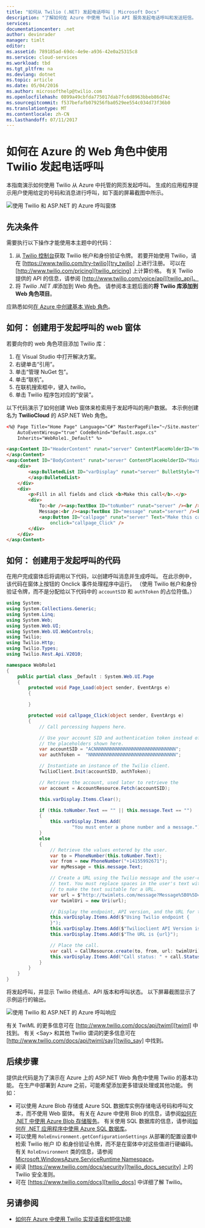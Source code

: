 ```yaml
---
title: "如何从 Twilio (.NET) 发起电话呼叫 | Microsoft Docs"
description: "了解如何在 Azure 中使用 Twilio API 服务发起电话呼叫和发送短信。 采用 .NET 编写的代码示例。"
services: 
documentationcenter: .net
author: devinrader
manager: timlt
editor: 
ms.assetid: 789185ad-69dc-4e9e-a936-42e0a25315c8
ms.service: cloud-services
ms.workload: tbd
ms.tgt_pltfrm: na
ms.devlang: dotnet
ms.topic: article
ms.date: 05/04/2016
ms.author: microsofthelp@twilio.com
ms.openlocfilehash: 0899a49cbfda775017dab7fc6d8963bbeb86d74c
ms.sourcegitcommit: f537befafb079256fba0529ee554c034d73f36b0
ms.translationtype: MT
ms.contentlocale: zh-CN
ms.lasthandoff: 07/11/2017
---
```

# <a name="how-to-make-a-phone-call-using-twilio-in-a-web-role-on-azure"></a>如何在 Azure 的 Web 角色中使用 Twilio 发起电话呼叫
本指南演示如何使用 Twilio 从 Azure 中托管的网页发起呼叫。 生成的应用程序提示用户使用给定的号码和消息进行呼叫，如下面的屏幕截图中所示。

![使用 Twilio 和 ASP.NET 的 Azure 呼叫窗体][twilio_dotnet_basic_form]

## <a name="twilio-prereqs"></a>先决条件
需要执行以下操作才能使用本主题中的代码：

1. 从 [Twilio 控制台][twilio_console]获取 Twilio 帐户和身份验证令牌。 若要开始使用 Twilio，请在 [https://www.twilio.com/try-twilio][try_twilio] 上进行注册。 可以在 [http://www.twilio.com/pricing][twilio_pricing] 上计算价格。 有关 Twilio 提供的 API 的信息，请参阅 [http://www.twilio.com/voice/api][twilio_api]。
2. 将 *Twilio .NET 库*添加到 Web 角色。 请参阅本主题后面的**将 Twilio 库添加到 Web 角色项目**。

应熟悉如何[在 Azure 中创建基本 Web 角色][azure_webroles_get_started]。

## <a name="howtocreateform"></a>如何： 创建用于发起呼叫的 web 窗体
<a id="use_nuget"></a>若要向你的 web 角色项目添加 Twilio 库：

1. 在 Visual Studio 中打开解决方案。
2. 右键单击“引用”。
3. 单击“管理 NuGet 包”。
4. 单击“联机”。
5. 在联机搜索框中，键入 *twilio*。
6. 单击 Twilio 程序包对应的“安装”。

以下代码演示了如何创建 Web 窗体来检索用于发起呼叫的用户数据。 本示例创建名为 **TwilioCloud** 的 ASP.NET Web 角色。

```aspx
<%@ Page Title="Home Page" Language="C#" MasterPageFile="~/Site.master"
    AutoEventWireup="true" CodeBehind="Default.aspx.cs"
    Inherits="WebRole1._Default" %>

<asp:Content ID="HeaderContent" runat="server" ContentPlaceHolderID="HeadContent">
</asp:Content>
<asp:Content ID="BodyContent" runat="server" ContentPlaceHolderID="MainContent">
    <div>
        <asp:BulletedList ID="varDisplay" runat="server" BulletStyle="NotSet">
        </asp:BulletedList>
    </div>
    <div>
        <p>Fill in all fields and click <b>Make this call</b>.</p>
        <div>
            To:<br /><asp:TextBox ID="toNumber" runat="server" /><br /><br />
            Message:<br /><asp:TextBox ID="message" runat="server" /><br /><br />
            <asp:Button ID="callpage" runat="server" Text="Make this call"
                onclick="callpage_Click" />
        </div>
    </div>
</asp:Content>
```

## <a id="howtocreatecode"></a>如何： 创建用于发起呼叫的代码
在用户完成窗体后将调用以下代码，以创建呼叫消息并生成呼叫。 在此示例中，该代码在窗体上按钮的 Onclick 事件处理程序中运行。 （使用 Twilio 帐户和身份验证令牌，而不是分配给以下代码中的 `accountSID` 和 `authToken` 的占位符值。）

```csharp
using System;
using System.Collections.Generic;
using System.Linq;
using System.Web;
using System.Web.UI;
using System.Web.UI.WebControls;
using Twilio;
using Twilio.Http;
using Twilio.Types;
using Twilio.Rest.Api.V2010;

namespace WebRole1
{
    public partial class _Default : System.Web.UI.Page
    {
        protected void Page_Load(object sender, EventArgs e)
        {

        }

        protected void callpage_Click(object sender, EventArgs e)
        {
            // Call porcessing happens here.

            // Use your account SID and authentication token instead of
            // the placeholders shown here.
            var accountSID = "ACNNNNNNNNNNNNNNNNNNNNNNNNNNNNNN";
            var authToken =  "NNNNNNNNNNNNNNNNNNNNNNNNNNNNNNNN";

            // Instantiate an instance of the Twilio client.
            TwilioClient.Init(accountSID, authToken);

            // Retrieve the account, used later to retrieve the
            var account = AccountResource.Fetch(accountSID);

            this.varDisplay.Items.Clear();

            if (this.toNumber.Text == "" || this.message.Text == "")
            {
                this.varDisplay.Items.Add(
                        "You must enter a phone number and a message.");
            }
            else
            {
                // Retrieve the values entered by the user.
                var to = PhoneNumber(this.toNumber.Text);
                var from = new PhoneNumber("+14155992671");
                var myMessage = this.message.Text;

                // Create a URL using the Twilio message and the user-entered
                // text. You must replace spaces in the user's text with '%20'
                // to make the text suitable for a URL.
                var url = $"http://twimlets.com/message?Message%5B0%5D={myMessage.Replace(" ", "%20")}";
                var twimlUri = new Uri(url);

                // Display the endpoint, API version, and the URL for the message.
                this.varDisplay.Items.Add($"Using Twilio endpoint {
                }");
                this.varDisplay.Items.Add($"Twilioclient API Version is {apiVersion}");
                this.varDisplay.Items.Add($"The URL is {url}");

                // Place the call.
                var call = CallResource.create(to, from, url: twimlUri);
                this.varDisplay.Items.Add("Call status: " + call.Status);
            }
        }
    }
}
```

将发起呼叫，并显示 Twilio 终结点、API 版本和呼叫状态。 以下屏幕截图显示了示例运行的输出。

![使用 Twilio 和 ASP.NET 的 Azure 呼叫响应][twilio_dotnet_basic_form_output]

有关 TwiML 的更多信息可在 [http://www.twilio.com/docs/api/twiml][twiml] 中找到。 有关 &lt;Say&gt; 和其他 Twilio 谓词的更多信息可在 [http://www.twilio.com/docs/api/twiml/say][twilio_say] 中找到。

## <a id="nextsteps"></a>后续步骤
提供此代码是为了演示在 Azure 上的 ASP.NET Web 角色中使用 Twilio 的基本功能。 在生产中部署到 Azure 之前，可能希望添加更多错误处理或其他功能。 例如：

* 可以使用 Azure Blob 存储或 Azure SQL 数据库实例存储电话号码和呼叫文本，而不使用 Web 窗体。 有关在 Azure 中使用 Blob 的信息，请参阅[如何在 .NET 中使用 Azure Blob 存储服务][howto_blob_storage_dotnet]。 有关使用 SQL 数据库的信息，请参阅[如何在 .NET 应用程序中使用 Azure SQL 数据库][howto_sql_azure_dotnet]。
* 可以使用 `RoleEnvironment.getConfigurationSettings` 从部署的配置设置中检索 Twilio 帐户 ID 和身份验证令牌，而不是在窗体中对这些值进行硬编码。 有关 `RoleEnvironment` 类的信息，请参阅 [Microsoft.WindowsAzure.ServiceRuntime Namespace][azure_runtime_ref_dotnet]。
* 阅读 [https://www.twilio.com/docs/security][twilio_docs_security] 上的 Twilio 安全准则。
* 可在 [https://www.twilio.com/docs][twilio_docs] 中详细了解 Twilio。

## <a name="seealso"></a>另请参阅
* [如何在 Azure 中使用 Twilio 实现语音和短信功能](twilio-dotnet-how-to-use-for-voice-sms.md)

[twilio_console]: https://www.twilio.com/console
[twilio_pricing]: http://www.twilio.com/pricing
[try_twilio]: http://www.twilio.com/try-twilio
[twilio_api]: http://www.twilio.com/voice/api
[verify_phone]: https://www.twilio.com/console/phone-numbers/verified

[twilio_dotnet_basic_form]: ./media/partner-twilio-cloud-services-dotnet-phone-call-web-role/WA_twilio_dotnet_basic_form.png
[twilio_dotnet_basic_form_output]: ./media/partner-twilio-cloud-services-dotnet-phone-call-web-role/WA_twilio_dotnet_basic_form_output.png

[twiml]: http://www.twilio.com/docs/api/twiml



[howto_twilio_voice_sms_dotnet]: /develop/net/how-to-guides/twilio/

[howto_blob_storage_dotnet]: https://www.windowsazure.com/develop/net/how-to-guides/blob-storage/

[howto_sql_azure_dotnet]: https://www.windowsazure.com/develop/net/how-to-guides/sql-database/


[twilio_docs_security]: http://www.twilio.com/docs/security
[twilio_docs]: http://www.twilio.com/docs
[twilio_say]: http://www.twilio.com/docs/api/twiml/say


[azure_runtime_ref_dotnet]: http://msdn.microsoft.com/library/windowsazure/microsoft.windowsazure.serviceruntime.aspx
[azure_webroles_get_started]: https://docs.microsoft.com/en-us/azure/cloud-services/cloud-services-dotnet-get-started
